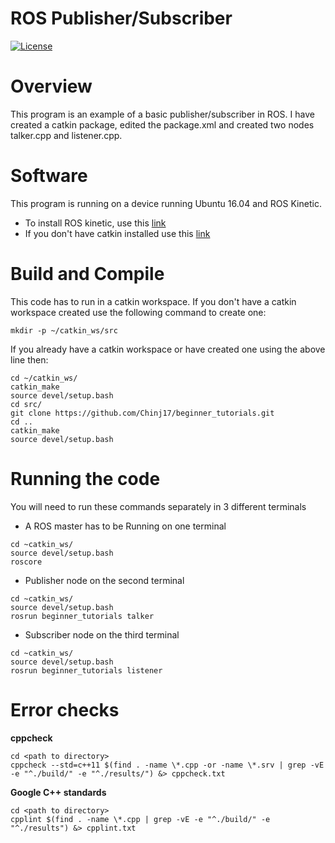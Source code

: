 # ROS Publisher/Subscriber
[![License](https://img.shields.io/badge/License-BSD%203--Clause-blue.svg)](https://opensource.org/licenses/BSD-3-Clause)

# Overview
This program is an example of a basic publisher/subscriber in ROS. I have created a catkin package, edited the package.xml and created two nodes talker.cpp and listener.cpp.

# Software
This program is running on a device running Ubuntu 16.04 and ROS Kinetic.
* To install ROS kinetic, use this [link](http://wiki.ros.org/kinetic/Installation/Ubuntu)
* If you don't have catkin installed use this [link](http://wiki.ros.org/catkin)

# Build and Compile
This code has to run in a catkin workspace. If you don't have a catkin workspace created use the following command to create one:
```
mkdir -p ~/catkin_ws/src
```
If you already have a catkin workspace or have created one using the above line then:
```
cd ~/catkin_ws/
catkin_make
source devel/setup.bash
cd src/
git clone https://github.com/Chinj17/beginner_tutorials.git
cd ..
catkin_make
source devel/setup.bash
```

# Running the code
You will need to run these commands separately in 3 different terminals
* A ROS master has to be Running on one terminal
```
cd ~catkin_ws/
source devel/setup.bash
roscore
```
* Publisher node on the second terminal
```
cd ~catkin_ws/
source devel/setup.bash
rosrun beginner_tutorials talker
```
* Subscriber node on the third terminal
```
cd ~catkin_ws/
source devel/setup.bash
rosrun beginner_tutorials listener
```

# Error checks

**cppcheck**
```
cd <path to directory>
cppcheck --std=c++11 $(find . -name \*.cpp -or -name \*.srv | grep -vE -e "^./build/" -e "^./results/") &> cppcheck.txt
```
**Google C++ standards**
```
cd <path to directory>
cpplint $(find . -name \*.cpp | grep -vE -e "^./build/" -e "^./results") &> cpplint.txt
```
